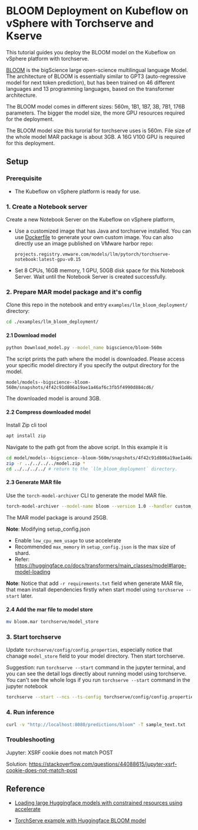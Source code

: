 # BLOOM Deployment on Kubeflow on vSphere with Torchserve and Kserve

This tutorial guides you deploy the BLOOM model on the Kubeflow on vSphere platform with torchserve.

[BLOOM](https://huggingface.co/docs/transformers/model_doc/bloom) is the bigScience large open-science multilingual language Model. The architecture of BLOOM is essentially similar to GPT3 (auto-regressive model for next token prediction), but has been trained on 46 different languages and 13 programming languages, based on the transformer architecture.

The BLOOM model comes in different sizes: 560m, 1B1, 1B7, 3B, 7B1, 176B parameters. The bigger the model size, the more GPU resources required for the deployment.

The BLOOM model size this turorial for torchserve uses is 560m. File size of the whole model MAR package is about 3GB. A 16G V100 GPU is required for this deployment.

## Setup

### Prerequisite

- The Kubeflow on vSphere platform is ready for use.

### 1. Create a Notebook server

Create a new Notebook Server on the Kubeflow on vSphere platform,
- Use a customized image that has Java and torchserve installed. You can use [Dockerfile](https://github.com/vmware/vSphere-machine-learning-extension/blob/main/examples/llm_bloom_deployment/Dockerfile) to generate your own custom image. You can also directly use an image published on VMware harbor repo:
    ```
    projects.registry.vmware.com/models/llm/pytorch/torchserve-notebook:latest-gpu-v0.15
    ```
- Set 8 CPUs, 16GB memory, 1 GPU, 50GB disk space for this Notebook Server.
Wait until the Notebook Server is created successfully.

### 2. Prepare MAR model package and it's config

Clone this repo in the notebook and entry ``examples/llm_bloom_deployment/`` directory:

```bash
cd ./examples/llm_bloom_deployment/
```

#### 2.1 Download model

```bash
python Download_model.py --model_name bigscience/bloom-560m
```
The script prints the path where the model is downloaded. Please access your specific model directory if you specify the output directory for the model.

`model/models--bigscience--bloom-560m/snapshots/4f42c91d806a19ae1a46af6c3fb5f4990d884cd6/`

The downloaded model is around 3GB.

#### 2.2 Compress downloaded model

Install Zip cli tool

```bash
apt install zip
```

Navigate to the path got from the above script. In this example it is

```bash
cd model/models--bigscience--bloom-560m/snapshots/4f42c91d806a19ae1a46af6c3fb5f4990d884cd6/ # Update to your model directory
zip -r ../../../../model.zip *
cd ../../../../ # return to the `llm_bloom_deployment` directory.
```

#### 2.3 Generate MAR file

Use the ``torch-model-archiver`` CLI to generate the model MAR file.

```bash
torch-model-archiver --model-name bloom --version 1.0 --handler custom_handler.py --extra-files model.zip,setup_config.json -r requirements.txt
```

The MAR model package is around 25GB.

**__Note__**: Modifying setup_config.json
- Enable `low_cpu_mem_usage` to use accelerate
- Recommended `max_memory` in `setup_config.json` is the max size of shard.
- Refer: https://huggingface.co/docs/transformers/main_classes/model#large-model-loading

**__Note__**: Notice that add ``-r requirements.txt`` field when generate MAR file, that mean install dependencies firstly when start model using ``torchserve --start`` later.

#### 2.4 Add the mar file to model store

```bash
mv bloom.mar torchserve/model_store
```

### 3. Start torchserve

Update ``torchserve/config/config.properties``, especially notice that chanage ``model_store`` field to your model directory. Then start torchserve.

Suggestion: run ``torchserve --start`` command in the jupyter terminal, and you can see the detail logs directly about running model using torchserve. You can't see the whole logs if you run ``torchserve --start`` command in the jupyter notebook

```bash
torchserve --start --ncs --ts-config torchserve/config/config.properties
```

### 4. Run inference

```bash
curl -v "http://localhost:8080/predictions/bloom" -T sample_text.txt
```

### Troubleshooting

Jupyter: XSRF cookie does not match POST

Solution: https://stackoverflow.com/questions/44088615/jupyter-xsrf-cookie-does-not-match-post

## Reference
- [Loading large Huggingface models with constrained resources using accelerate](https://github.com/pytorch/serve/tree/master/examples/large_models/Huggingface_accelerate)

- [TorchServe example with Huggingface BLOOM model](https://github.com/kserve/kserve/tree/master/docs/samples/v1beta1/torchserve/v1/bloom)

